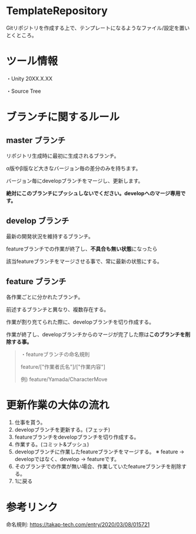 # TemplateRepository
Gitリポジトリを作成する上で、テンプレートになるようなファイル/設定を置いとくところ。

# ツール情報
・Unity 20XX.X.XX

・Source Tree

# ブランチに関するルール
## master ブランチ
リポジトリ生成時に最初に生成されるブランチ。

α版やβ版など大きなバージョン毎の差分のみを持ちます。

バージョン毎にdevelopブランチをマージし、更新します。


<b>絶対にこのブランチにプッシュしないでください。developへのマージ専用です。</b>

## develop ブランチ
最新の開発状況を維持するブランチ。

featureブランチでの作業が終了し、<b>不具合も無い状態</b>になったら

該当featureブランチをマージさせる事で、常に最新の状態にする。

## feature ブランチ
各作業ごとに分かれたブランチ。

前述するブランチと異なり、複数存在する。

作業が割り充てられた際に、developブランチを切り作成する。

作業が終了し、developブランチからのマージが完了した際は<b>このブランチを削除する事。</b>

>・featureブランチの命名規則
>
>feature/["作業者氏名"]/["作業内容"]
>
>例) feature/Yamada/CharacterMove

# 更新作業の大体の流れ
1. 仕事を貰う。
2. developブランチを更新する。(フェッチ)
3. featureブランチをdevelopブランチを切り作成する。
4. 作業する。(コミット&プッシュ)
5. developブランチに作業したfeatureブランチをマージする。
※ feature → developではなく、develop → featureです。
6. そのブランチでの作業が無い場合、作業していたfeatureブランチを削除する。
7. 1に戻る

# 参考リンク
命名規則: https://takap-tech.com/entry/2020/03/08/015721
 
